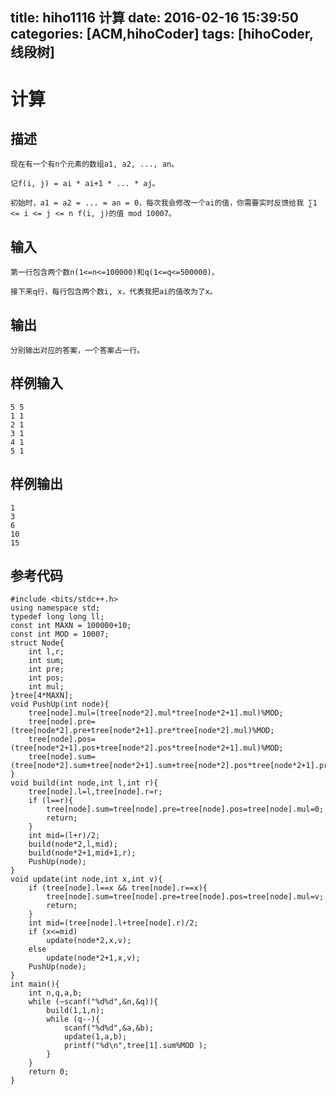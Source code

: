 title: hiho1116 计算
date: 2016-02-16 15:39:50
categories: [ACM,hihoCoder]
tags: [hihoCoder,线段树]
---
# 计算

## 描述

	现在有一个有n个元素的数组a1, a2, ..., an。

	记f(i, j) = ai * ai+1 * ... * aj。

	初始时，a1 = a2 = ... = an = 0，每次我会修改一个ai的值，你需要实时反馈给我 ∑1 <= i <= j <= n f(i, j)的值 mod 10007。

<!--more-->

## 输入

	第一行包含两个数n(1<=n<=100000)和q(1<=q<=500000)。

	接下来q行，每行包含两个数i, x，代表我把ai的值改为了x。

## 输出

	分别输出对应的答案，一个答案占一行。

## 样例输入

	5 5
	1 1
	2 1
	3 1
	4 1
	5 1

## 样例输出
	
	1
	3
	6
	10
	15

## 参考代码
```objc
#include <bits/stdc++.h>
using namespace std;
typedef long long ll;
const int MAXN = 100000+10;
const int MOD = 10007;
struct Node{
	int l,r;
	int sum;
	int pre;
	int pos;
	int mul;
}tree[4*MAXN];
void PushUp(int node){
	tree[node].mul=(tree[node*2].mul*tree[node*2+1].mul)%MOD;
	tree[node].pre=(tree[node*2].pre+tree[node*2+1].pre*tree[node*2].mul)%MOD;
	tree[node].pos=(tree[node*2+1].pos+tree[node*2].pos*tree[node*2+1].mul)%MOD;
	tree[node].sum=(tree[node*2].sum+tree[node*2+1].sum+tree[node*2].pos*tree[node*2+1].pre)%MOD;
}
void build(int node,int l,int r){
	tree[node].l=l,tree[node].r=r;
	if (l==r){
		tree[node].sum=tree[node].pre=tree[node].pos=tree[node].mul=0;
		return;
	}
	int mid=(l+r)/2;
	build(node*2,l,mid);
	build(node*2+1,mid+1,r);
	PushUp(node);
}
void update(int node,int x,int v){
	if (tree[node].l==x && tree[node].r==x){
		tree[node].sum=tree[node].pre=tree[node].pos=tree[node].mul=v;
		return;
	}
	int mid=(tree[node].l+tree[node].r)/2;
	if (x<=mid)
		update(node*2,x,v);
	else
		update(node*2+1,x,v);
	PushUp(node);
}
int main(){
	int n,q,a,b;
	while (~scanf("%d%d",&n,&q)){
		build(1,1,n);
		while (q--){
			scanf("%d%d",&a,&b);
			update(1,a,b);
			printf("%d\n",tree[1].sum%MOD );
		}
	}
	return 0;
}

```
